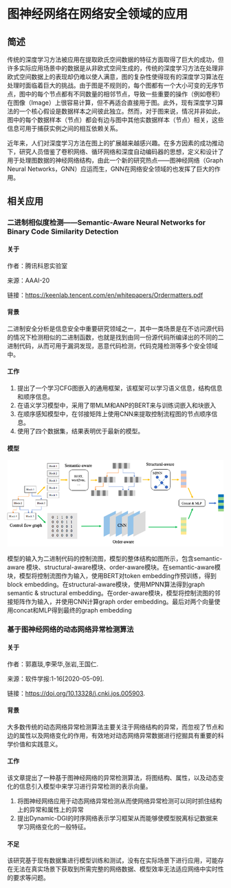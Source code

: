# 图神经网络在网络安全领域的应用

## 简述

传统的深度学习方法被应用在提取欧氏空间数据的特征方面取得了巨大的成功，但许多实际应用场景中的数据是从非欧式空间生成的，传统的深度学习方法在处理非欧式空间数据上的表现却仍难以使人满意，图的复杂性使得现有的深度学习算法在处理时面临着巨大的挑战。由于图是不规则的，每个图都有一个大小可变的无序节点，图中的每个节点都有不同数量的相邻节点，导致一些重要的操作（例如卷积）在图像（Image）上很容易计算，但不再适合直接用于图。此外，现有深度学习算法的一个核心假设是数据样本之间彼此独立。然而，对于图来说，情况并非如此，图中的每个数据样本（节点）都会有边与图中其他实数据样本（节点）相关，这些信息可用于捕获实例之间的相互依赖关系。

近年来，人们对深度学习方法在图上的扩展越来越感兴趣。在多方因素的成功推动下，研究人员借鉴了卷积网络、循环网络和深度自动编码器的思想，定义和设计了用于处理图数据的神经网络结构，由此一个新的研究热点——图神经网络（Graph Neural Networks，GNN）应运而生，GNN在网络安全领域的也发挥了巨大的作用。

## 相关应用

### 二进制相似度检测——Semantic-Aware Neural Networks for Binary Code Similarity Detection

#### 关于

作者：腾讯科恩实验室

来源：AAAI-20

链接：https://keenlab.tencent.com/en/whitepapers/Ordermatters.pdf

#### 背景

二进制安全分析是信息安全中重要研究领域之一，其中一类场景是在不访问源代码的情况下检测相似的二进制函数，也就是找到由同一份源代码所编译出的不同的二进制代码，从而可用于漏洞发现，恶意代码检测，代码克隆检测等多个安全领域中。

#### 工作

1. 提出了一个学习CFG图嵌入的通用框架，该框架可以学习语义信息，结构信息和顺序信息。
2. 在语义学习模型中，采用了带MLM和ANP的BERT来与训练词嵌入和块嵌入
3. 在顺序感知模型中，在邻接矩阵上使用CNN来提取控制流程图的节点顺序信息。
4. 使用了四个数据集，结果表明优于最新的模型。

#### 模型

![5](5.png)

模型的输入为二进制代码的控制流图，模型的整体结构如图所示，包含semantic-aware 模块、structural-aware模块、order-aware模块。在semantic-aware模块，模型将控制流图作为输入，使用BERT对token embedding作预训练，得到block embedding。在structural-aware模块，使用MPNN算法得到graph semantic & structural embedding。在order-aware模块，模型将控制流图的邻接矩阵作为输入，并使用CNN计算graph order embedding。最后对两个向量使用concat和MLP得到最终的graph embedding



### 基于图神经网络的动态网络异常检测算法

#### 关于

作者：郭嘉琰,李荣华,张岩,王国仁.

来源：软件学报:1-16[2020-05-09].

链接：https://doi.org/10.13328/j.cnki.jos.005903.

#### 背景

大多数传统的动态网络异常检测算法主要关注于网络结构的异常，而忽视了节点和边的属性以及网络变化的作用，有效地对动态网络异常数据进行挖掘具有重要的科学价值和实践意义。

#### 工作

该文章提出了一种基于图神经网络的异常检测算法，将图结构、属性，以及动态变化的信息引入模型中来学习进行异常检测的表示向量。

1. 将图神经网络应用于动态网络异常检测从而使网络异常检测可以同时抓住结构上的异常和属性上的异常
2. 提出Dynamic-DGI的时序网络表示学习框架从而能够使模型脱离标记数据来学习网络变化的一般特征。

#### 不足

该研究基于现有数据集进行模型训练和测试，没有在实际场景下进行应用，可能存在无法在真实场景下获取到所需完整的网络数据、模型效率无法适应网络中实时性的要求等问题。

